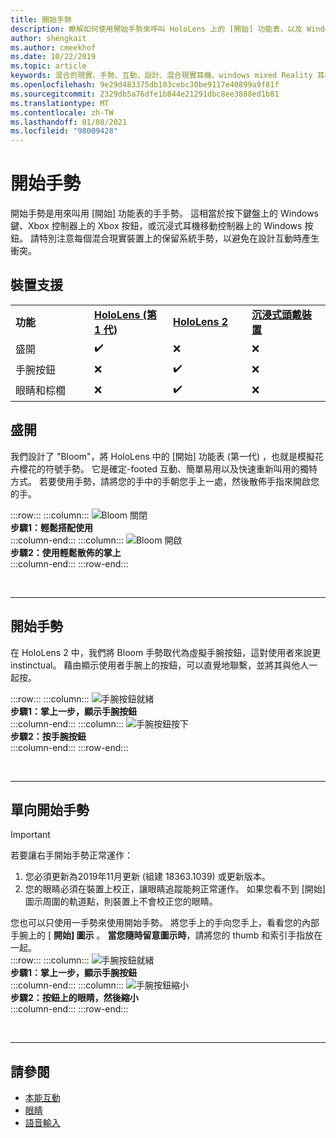 ```yaml
---
title: 開始手勢
description: 瞭解如何使用開始手勢來呼叫 HoloLens 上的 [開始] 功能表，以及 Windows Mixed Reality 沉浸式耳機。
author: shengkait
ms.author: cmeekhof
ms.date: 10/22/2019
ms.topic: article
keywords: 混合的現實、手勢、互動、設計、混合現實耳機、windows mixed Reality 耳機、虛擬實境耳機、HoloLens、MRTK、混合現實工具組、bloom
ms.openlocfilehash: 9e29d483375db103cebc30be9117e40899a9f81f
ms.sourcegitcommit: 2329db5a76dfe1b844e21291dbc8ee3888ed1b81
ms.translationtype: MT
ms.contentlocale: zh-TW
ms.lasthandoff: 01/08/2021
ms.locfileid: "98009428"
---
```

# <a name="start-gesture"></a>開始手勢

開始手勢是用來叫用 [開始] 功能表的手手勢。 這相當於按下鍵盤上的 Windows 鍵、Xbox 控制器上的 Xbox 按鈕，或沉浸式耳機移動控制器上的 Windows 按鈕。 請特別注意每個混合現實裝置上的保留系統手勢，以避免在設計互動時產生衝突。

## <a name="device-support"></a>裝置支援

<table>
    <colgroup>
    <col width="25%" />
    <col width="25%" />
    <col width="25%" />
    <col width="25%" />
    </colgroup>
    <tr>
        <td><strong>功能</strong></td>
        <td><a href="../hololens-hardware-details.md"><strong>HoloLens (第 1 代)</strong></a></td>
        <td><a href="https://docs.microsoft.com/hololens/hololens2-hardware"><strong>HoloLens 2</strong></td>
        <td><a href="../discover/immersive-headset-hardware-details.md"><strong>沉浸式頭戴裝置</strong></a></td>
    </tr>
     <tr>
        <td>盛開</td>
        <td>✔️</td>
        <td>❌</td>
        <td>❌</td>
    </tr>
     <tr>
        <td>手腕按鈕</td>
        <td>❌</td>
        <td>✔️</td>
        <td>❌</td>
    </tr>
    <tr>
        <td>眼睛和棕櫚</td>
        <td>❌</td>
        <td>✔️</td>
        <td>❌</td>
    </tr>
</table>

## <a name="bloom"></a>盛開

我們設計了 "Bloom"，將 HoloLens 中的 [開始] 功能表 (第一代) ，也就是模擬花卉櫻花的符號手勢。 它是確定-footed 互動、簡單易用以及快速重新叫用的獨特方式。 若要使用手勢，請將您的手中的手朝您手上一處，然後散佈手指來開啟您的手。

:::row:::
    :::column:::
        ![Bloom 關閉](images/bloom-close.png)<br>
        **步驟1：輕鬆搭配使用**<br>
    :::column-end:::
    :::column:::
        ![Bloom 開啟](images/bloom-open.png)<br>
        **步驟2：使用輕鬆散佈的掌上**<br>
    :::column-end:::
:::row-end:::

<br>

---

## <a name="start-gesture"></a>開始手勢

在 HoloLens 2 中，我們將 Bloom 手勢取代為虛擬手腕按鈕，這對使用者來說更 instinctual。 藉由顯示使用者手腕上的按鈕，可以直覺地聯繫，並將其與他人一起按。

:::row:::
    :::column:::
        ![手腕按鈕就緒](images/wrist-button-ready.png)<br>
        **步驟1：掌上一步，顯示手腕按鈕**<br>
    :::column-end:::
    :::column:::
        ![手腕按鈕按下](images/wrist-button-press.png)<br>
        **步驟2：按手腕按鈕**<br>
    :::column-end:::
:::row-end:::

<br>

---

## <a name="one-handed-start-gesture"></a>單向開始手勢

> [!IMPORTANT]
> 若要讓右手開始手勢正常運作：
>
> 1. 您必須更新為2019年11月更新 (組建 18363.1039) 或更新版本。
> 1. 您的眼睛必須在裝置上校正，讓眼睛追蹤能夠正常運作。 如果您看不到 [開始] 圖示周圍的軌道點，則裝置上不會校正您的眼睛。

您也可以只使用一手勢來使用開始手勢。 將您手上的手向您手上，看看您的內部手腕上的 [ **開始] 圖示** 。 **當您隨時留意圖示時**，請將您的 thumb 和索引手指放在一起。<br>
:::row:::
    :::column:::
        ![手腕按鈕就緒](images/wrist-button-ready.png)<br>
        **步驟1：掌上一步，顯示手腕按鈕**<br>
    :::column-end:::
    :::column:::
        ![手腕按鈕縮小](images/wrist-button-pinch.png)<br>
        **步驟2：按鈕上的眼睛，然後縮小**<br>
    :::column-end:::
:::row-end:::

<br>

---

## <a name="see-also"></a>請參閱

* [本能互動](interaction-fundamentals.md)
* [眼睛](eye-tracking.md)
* [語音輸入](voice-input.md)

